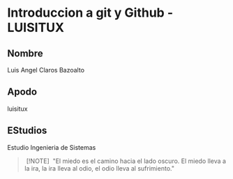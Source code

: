 # Introduccion a git y Github - LUISITUX

## Nombre

Luis Angel Claros Bazoalto

## Apodo

luisitux

## EStudios

Estudio Ingenieria de Sistemas



> [!NOTE]
> "El miedo es el camino hacia el lado oscuro. El miedo lleva a la ira, la ira lleva al odio, el odio lleva al sufrimiento."
